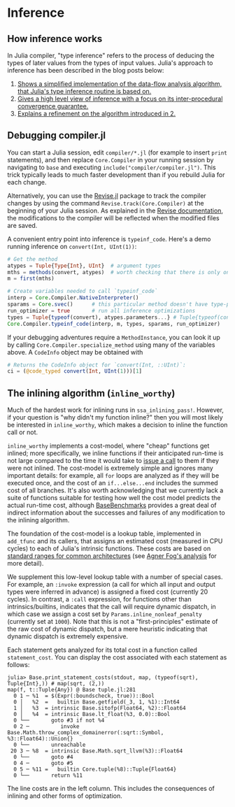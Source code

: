 # Inference

## How inference works

In Julia compiler, "type inference" refers to the process of deducing the types of later values from the types of input values. Julia's approach to inference has been described in the blog posts below:

1. [Shows a simplified implementation of the data-flow analysis algorithm, that Julia's type inference routine is based on.](https://aviatesk.github.io/posts/data-flow-problem/)
2. [Gives a high level view of inference with a focus on its inter-procedural convergence guarantee.](https://info.juliahub.com/inference-convergence-algorithm-in-julia)
3. [Explains a refinement on the algorithm introduced in 2.](https://info.juliahub.com/inference-convergence-algorithm-in-julia-revisited)

## Debugging compiler.jl

You can start a Julia session, edit `compiler/*.jl` (for example to insert `print` statements), and then replace `Core.Compiler` in your running session by navigating to `base` and executing `include("compiler/compiler.jl")`. This trick typically leads to much faster development than if you rebuild Julia for each change.

Alternatively, you can use the [Revise.jl](https://github.com/timholy/Revise.jl) package to track the compiler changes by using the command `Revise.track(Core.Compiler)` at the beginning of your Julia session. As explained in the [Revise documentation](https://timholy.github.io/Revise.jl/stable/), the modifications to the compiler will be reflected when the modified files are saved.

A convenient entry point into inference is `typeinf_code`. Here's a demo running inference on `convert(Int, UInt(1))`:

```julia
# Get the method
atypes = Tuple{Type{Int}, UInt}  # argument types
mths = methods(convert, atypes)  # worth checking that there is only one
m = first(mths)

# Create variables needed to call `typeinf_code`
interp = Core.Compiler.NativeInterpreter()
sparams = Core.svec()      # this particular method doesn't have type-parameters
run_optimizer = true       # run all inference optimizations
types = Tuple{typeof(convert), atypes.parameters...} # Tuple{typeof(convert), Type{Int}, UInt}
Core.Compiler.typeinf_code(interp, m, types, sparams, run_optimizer)
```

If your debugging adventures require a `MethodInstance`, you can look it up by calling `Core.Compiler.specialize_method` using many of the variables above. A `CodeInfo` object may be obtained with

```julia
# Returns the CodeInfo object for `convert(Int, ::UInt)`:
ci = (@code_typed convert(Int, UInt(1)))[1]
```

## The inlining algorithm (`inline_worthy`)

Much of the hardest work for inlining runs in `ssa_inlining_pass!`. However, if your question is "why didn't my function inline?" then you will most likely be interested in `inline_worthy`, which makes a decision to inline the function call or not.

`inline_worthy` implements a cost-model, where "cheap" functions get inlined; more specifically, we inline functions if their anticipated run-time is not large compared to the time it would take to [issue a call](https://en.wikipedia.org/wiki/Calling_convention) to them if they were not inlined. The cost-model is extremely simple and ignores many important details: for example, all `for` loops are analyzed as if they will be executed once, and the cost of an `if...else...end` includes the summed cost of all branches. It's also worth acknowledging that we currently lack a suite of functions suitable for testing how well the cost model predicts the actual run-time cost, although [BaseBenchmarks](https://github.com/JuliaCI/BaseBenchmarks.jl) provides a great deal of indirect information about the successes and failures of any modification to the inlining algorithm.

The foundation of the cost-model is a lookup table, implemented in `add_tfunc` and its callers, that assigns an estimated cost (measured in CPU cycles) to each of Julia's intrinsic functions. These costs are based on [standard ranges for common architectures](http://ithare.com/wp-content/uploads/part101_infographics_v08.png) (see [Agner Fog's analysis](https://www.agner.org/optimize/instruction_tables.pdf) for more detail).

We supplement this low-level lookup table with a number of special cases. For example, an `:invoke` expression (a call for which all input and output types were inferred in advance) is assigned a fixed cost (currently 20 cycles). In contrast, a `:call` expression, for functions other than intrinsics/builtins, indicates that the call will require dynamic dispatch, in which case we assign a cost set by `Params.inline_nonleaf_penalty` (currently set at `1000`). Note that this is not a "first-principles" estimate of the raw cost of dynamic dispatch, but a mere heuristic indicating that dynamic dispatch is extremely expensive.

Each statement gets analyzed for its total cost in a function called `statement_cost`. You can display the cost associated with each statement as follows:

```jldoctest; filter=r"tuple.jl:\d+"
julia> Base.print_statement_costs(stdout, map, (typeof(sqrt), Tuple{Int},)) # map(sqrt, (2,))
map(f, t::Tuple{Any}) @ Base tuple.jl:281
  0 1 ─ %1  = $(Expr(:boundscheck, true))::Bool
  0 │   %2  =   builtin Base.getfield(_3, 1, %1)::Int64
  1 │   %3  = intrinsic Base.sitofp(Float64, %2)::Float64
  0 │   %4  = intrinsic Base.lt_float(%3, 0.0)::Bool
  0 └──       goto #3 if not %4
  0 2 ─          invoke Base.Math.throw_complex_domainerror(:sqrt::Symbol, %3::Float64)::Union{}
  0 └──       unreachable
 20 3 ─ %8  = intrinsic Base.Math.sqrt_llvm(%3)::Float64
  0 └──       goto #4
  0 4 ─       goto #5
  0 5 ─ %11 =   builtin Core.tuple(%8)::Tuple{Float64}
  0 └──       return %11

```

The line costs are in the left column. This includes the consequences of inlining and other forms of optimization.
